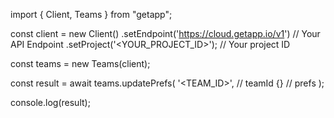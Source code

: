 import { Client, Teams } from "getapp";

const client = new Client()
    .setEndpoint('https://cloud.getapp.io/v1') // Your API Endpoint
    .setProject('<YOUR_PROJECT_ID>'); // Your project ID

const teams = new Teams(client);

const result = await teams.updatePrefs(
    '<TEAM_ID>', // teamId
    {} // prefs
);

console.log(result);
